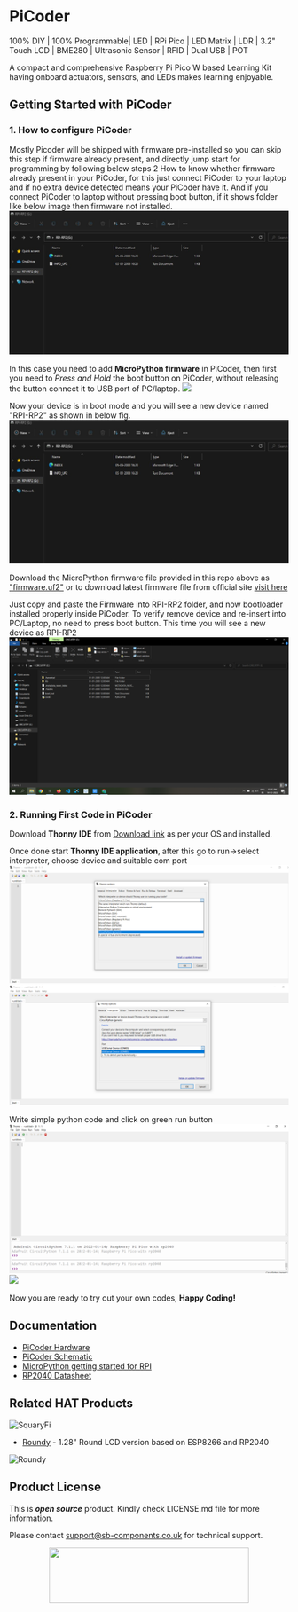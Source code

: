 # PiCoder
100% DIY | 100% Programmable| LED | RPi Pico | LED Matrix | LDR | 3.2" Touch LCD | BME280 | Ultrasonic Sensor | RFID | Dual USB | POT

A compact and comprehensive Raspberry Pi Pico W based Learning Kit having onboard actuators, sensors, and LEDs makes learning enjoyable.

## Getting Started with PiCoder  
### 1. How to configure PiCoder

Mostly Picoder will be shipped with firmware pre-installed so you can skip this step if firmware already present, and directly jump start for programming by following below steps 2
How to know whether firmware already present in your PiCoder, for this just connect PiCoder to your laptop and if no extra device detected means your PiCoder have it.
And if you connect PiCoder to laptop without pressing boot button, if it shows folder like below image then firmware not installed. 
<img src= "https://github.com/sbcshop/PiCoder-Software/blob/main/images/RPI_folder.jpg" />

In this case you need to add **MicroPython firmware** in PiCoder, then first you need to *Press and Hold* the boot button on PiCoder, without releasing the button connect it to USB port of PC/laptop. 
<img src= "https://github.com/sbcshop/HackyPi-Software/blob/main/images/HackyPi_bootloader_install.gif" />

Now your device is in boot mode and you will see a new device named "RPI-RP2" as shown in below fig.
<img src= "https://github.com/sbcshop/PiCoder-Software/blob/main/images/RPI_folder.jpg" />

Download the MicroPython firmware file provided in this repo above as ["firmware.uf2"](https://github.com/sbcshop/HackyPi-Software/blob/main/firmware.uf2)
or to download latest firmware file from official site [visit here](https://micropython.org/download/rp2-pico-w/)     
     
Just copy and paste the Firmware into RPI-RP2 folder, and now bootloader installed properly inside PiCoder. To verify remove device and re-insert into PC/Laptop, no need to press boot button. This time you will see a new device as RPI-RP2
     <img src= "https://github.com/sbcshop/RoundyPi/blob/main/images/img11.png" />


### 2. Running First Code in PiCoder
Download **Thonny IDE** from [Download link](https://thonny.org/) as per your OS and installed.

Once done start **Thonny IDE application**, after this go to run->select interpreter, choose device and suitable com port
    <img src= "https://github.com/sbcshop/RoundyPi/blob/main/images/img18.png" />
    <img src= "https://github.com/sbcshop/RoundyPi/blob/main/images/img19.png" />
    
Write simple python code and click on green run button
    <img src= "https://github.com/sbcshop/RoundyPi/blob/main/images/img20.png" />
    <img src= "https://github.com/sbcshop/HackyPi-Software/blob/main/images/sample_hello_program.png" />

Now you are ready to try out your own codes, **Happy Coding!**

## Documentation

* [PiCoder Hardware]() 
* [PiCoder Schematic]() 
* [MicroPython getting started for RPI](https://docs.micropython.org/en/latest/rp2/quickref.html)
* [RP2040 Datasheet](https://github.com/sbcshop/HackyPi-Hardware/blob/main/Documents/rp2040-datasheet.pdf)


## Related HAT Products
 ![SquaryFi](https://cdn.shopify.com/s/files/1/1217/2104/products/2_12d19ffa-bcda-47bf-8ea9-bb76fc40aee3.png?v=1670307456&width=300)
 
 * [Roundy](https://shop.sb-components.co.uk/products/roundy?variant=39785171681363) - 1.28" Round LCD version based on ESP8266 and RP2040
 
 ![Roundy](https://cdn.shopify.com/s/files/1/1217/2104/products/roundypi.png?v=1650457581&width=300)

## Product License

This is ***open source*** product. Kindly check LICENSE.md file for more information.

Please contact support@sb-components.co.uk for technical support.
<p align="center">
  <img width="360" height="100" src="https://cdn.shopify.com/s/files/1/1217/2104/files/Logo_sb_component_3.png?v=1666086771&width=300">
</p>
